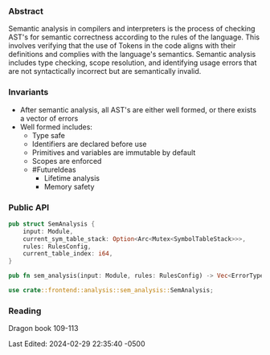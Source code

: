 ### Abstract

Semantic analysis in compilers and interpreters is the process of checking AST's for semantic correctness according to the rules of the language. This involves verifying that the use of Tokens in the code aligns with their definitions and complies with the language's semantics. Semantic analysis includes type checking, scope resolution, and identifying usage errors that are not syntactically incorrect but are semantically invalid.

### Invariants
- After semantic analysis, all AST's are either well formed, or there exists a vector of errors
- Well formed includes:
	- Type safe
	- Identifiers are declared before use
	- Primitives and variables are immutable by default
	- Scopes are enforced
	- #FutureIdeas
		- Lifetime analysis
		- Memory safety

### Public API

```rust
pub struct SemAnalysis {
    input: Module,
    current_sym_table_stack: Option<Arc<Mutex<SymbolTableStack>>>,
    rules: RulesConfig,
    current_table_index: i64,
}

pub fn sem_analysis(input: Module, rules: RulesConfig) -> Vec<ErrorType>;

use crate::frontend::analysis::sem_analysis::SemAnalysis;
```

### Reading
Dragon book 109-113

Last Edited: 2024-02-29 22:35:40 -0500
